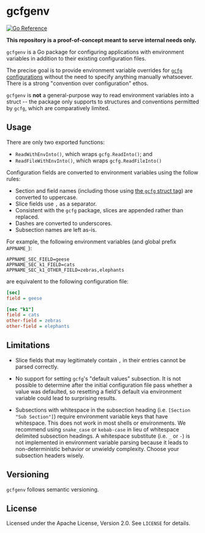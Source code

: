 # gcfgenv

[![Go Reference](https://pkg.go.dev/badge/github.com/rstudio/gcfgenv.svg)](https://pkg.go.dev/github.com/rstudio/gcfgenv)

**This repository is a proof-of-concept meant to serve internal needs only.**

`gcfgenv` is a Go package for configuring applications with environment
variables in addition to their existing configuration files.

The precise goal is to provide environment variable overrides for [`gcfg`
configurations](https://gopkg.in/gcfg.v1) without the need to specify anything
manually whatsoever. There is a strong "convention over configuration" ethos.

`gcfgenv` is **not** a general-purpose way to read environment variables into a
struct -- the package only supports to structures and conventions permitted by
`gcfg`, which are comparatively limited.

## Usage

There are only two exported functions:

* `ReadWithEnvInto()`, which wraps `gcfg.ReadInto()`; and
* `ReadFileWithEnvInto()`, which wraps `gcfg.ReadFileInto()`

Configuration fields are converted to environment variables using the follow
rules:

* Section and field names (including those using [the `gcfg` struct
  tag](https://pkg.go.dev/gopkg.in/gcfg.v1#hdr-Data_structure)) are converted to
  uppercase.
* Slice fields use `,` as a separator.
* Consistent with the `gcfg` package, slices are appended rather than replaced.
* Dashes are converted to underscores.
* Subsection names are left as-is.

For example, the following environment variables (and global prefix `APPNAME_`):

``` shell
APPNAME_SEC_FIELD=geese
APPNAME_SEC_k1_FIELD=cats
APPNAME_SEC_k1_OTHER_FIELD=zebras,elephants
```

are equivalent to the following configuration file:

``` ini
[sec]
field = geese

[sec "k1"]
field = cats
other-field = zebras
other-field = elephants
```

## Limitations

* Slice fields that may legitimately contain `,` in their entries cannot be
  parsed correctly.

* No support for setting `gcfg`'s "default values" subsection. It is not
  possible to determine after the initial configuration file pass whether a
  value was defaulted, so resetting a field's default via environment variable
  could lead to surprising results.

* Subsections with whitespace in the subsection heading (i.e. `[Section "Sub Section"]`) require
  environment variable keys that have whitespace. This does not work in most shells or environments.
  We recommend using `snake_case` or `kebab-case` in lieu of whitespace delimited subsection headings.
  A whitespace substitute (i.e. `_` or `-`) is not implemented in environment variable parsing because it leads to
  non-deterministic behavior or unwieldy complexity. Choose your subsection headers wisely.

## Versioning

`gcfgenv` follows semantic versioning.

## License

Licensed under the Apache License, Version 2.0. See `LICENSE` for details.
